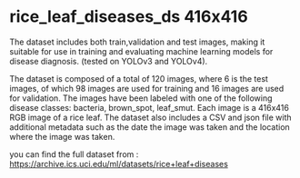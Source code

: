 # rice_leaf_diseases_ds 416x416

The dataset includes both train,validation and test images, making it suitable for use in training and evaluating machine learning models for disease diagnosis.
(tested on YOLOv3 and YOLOv4).

The dataset is composed of a total of 120 images, where 6 is the test images, of which 98 images are used for training and 16 images are used for validation. The images have been labeled with one of the following disease classes: bacteria, brown_spot, leaf_smut. Each image is a 416x416 RGB image of a rice leaf. The dataset also includes a CSV and json file with additional metadata such as the date the image was taken and the location where the image was taken.

you can find the full dataset from : https://archive.ics.uci.edu/ml/datasets/rice+leaf+diseases
